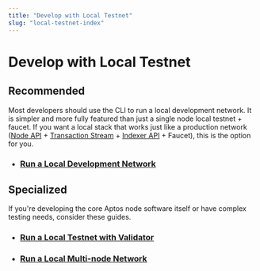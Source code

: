 ```yaml
---
title: "Develop with Local Testnet"
slug: "local-testnet-index"
---
```


# Develop with Local Testnet

## Recommended

Most developers should use the CLI to run a local development network. It is simpler and more fully featured than just a single node local testnet + faucet. If you want a local stack that works just like a production network ([Node API](../aptos-api-spec.md) + [Transaction Stream](../../indexer/txn-stream/index.md) + [Indexer API](../../indexer/api/index.md) + Faucet), this is the option for you.

- ### [Run a Local Development Network](../../tools/aptos-cli/use-cli/running-a-local-network.md)

## Specialized

If you're developing the core Aptos node software itself or have complex testing needs, consider these guides.

- ### [Run a Local Testnet with Validator](./run-a-local-testnet.md)
- ### [Run a Local Multi-node Network](../../guides/running-a-local-multi-node-network.md)
